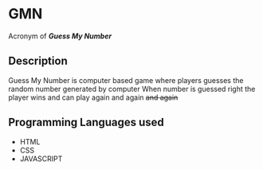 # GMN
Acronym of ***Guess My Number***

## Description

Guess My Number is computer based game where players guesses the random number generated by computer
When number is guessed right the player wins and can play again and again ~~and again~~

## Programming Languages used
+ HTML
+ CSS
+ JAVASCRIPT
